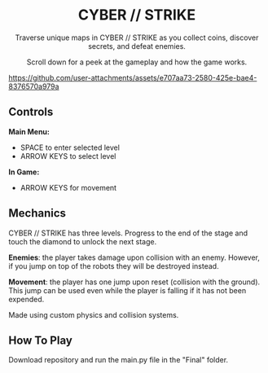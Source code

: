 <div>
    <h1 align="center">
        CYBER // STRIKE
    </h1>
</div>

<p align="center">
    Traverse unique maps in CYBER // STRIKE as you collect coins, discover secrets, and defeat enemies.
</p>
<p align="center">
    Scroll down for a peek at the gameplay and how the game works.
</p>

https://github.com/user-attachments/assets/e707aa73-2580-425e-bae4-8376570a979a

## Controls

**Main Menu:**

- SPACE to enter selected level
- ARROW KEYS to select level

**In Game:**

- ARROW KEYS for movement

## Mechanics

CYBER // STRIKE has three levels. Progress to the end of the stage and touch the diamond to unlock the next stage.

**Enemies**: the player takes damage upon collision with an enemy. However, if you jump on top of the robots they will be destroyed instead. 

**Movement**: the player has one jump upon reset (collision with the ground). This jump can be used even while the player is falling if it has not been expended. 

Made using custom physics and collision systems. 

## How To Play

Download repository and run the main.py file in the "Final" folder. 


